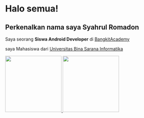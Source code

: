 Halo semua! 
==
Perkenalkan nama saya **Syahrul Romadon**
--
Saya seorang **Siswa Android Developer** di [BangkitAcademy](https://www.bangkit.com)

saya Mahasiswa dari [Universitas Bina Sarana Informatika](https://www.bsi.ac.id/ubsi/index.js)

<p align="left">
<a href="https://github.com/syahrulromadon12">
  <img height="180em" src="https://github-readme-stats-eight-theta.vercel.app/api?username=syahrulromadon12&show_icons=true&theme=algolia&include_all_commits=true&count_private=true"/>
  <img height="180em" src="https://github-readme-stats-eight-theta.vercel.app/api/top-langs/?username=syahrulromadon12&layout=compact&langs_count=8&theme=algolia"/>
</a>
</p>
